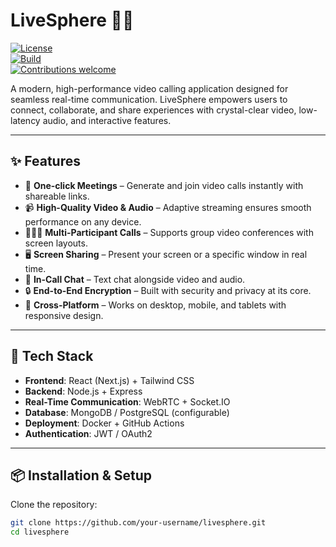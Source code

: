 # LiveSphere 🎥🌐  
[![License](https://img.shields.io/badge/License-MIT-green.svg)](LICENSE)  
[![Build](https://img.shields.io/github/actions/workflow/status/your-username/livesphere/ci.yml?branch=main)](https://github.com/your-username/livesphere/actions)  
[![Contributions welcome](https://img.shields.io/badge/contributions-welcome-blue.svg)](#-contributing)  

A modern, high-performance video calling application designed for seamless real-time communication. LiveSphere empowers users to connect, collaborate, and share experiences with crystal-clear video, low-latency audio, and interactive features.  

---

## ✨ Features  
- 🔗 **One-click Meetings** – Generate and join video calls instantly with shareable links.  
- 📹 **High-Quality Video & Audio** – Adaptive streaming ensures smooth performance on any device.  
- 🧑‍🤝‍🧑 **Multi-Participant Calls** – Supports group video conferences with screen layouts.  
- 🖥 **Screen Sharing** – Present your screen or a specific window in real time.  
- 💬 **In-Call Chat** – Text chat alongside video and audio.  
- 🔒 **End-to-End Encryption** – Built with security and privacy at its core.  
- 📱 **Cross-Platform** – Works on desktop, mobile, and tablets with responsive design.  

---

## 🚀 Tech Stack  
- **Frontend**: React (Next.js) + Tailwind CSS  
- **Backend**: Node.js + Express  
- **Real-Time Communication**: WebRTC + Socket.IO  
- **Database**: MongoDB / PostgreSQL (configurable)  
- **Deployment**: Docker + GitHub Actions  
- **Authentication**: JWT / OAuth2  

---

## 📦 Installation & Setup  

Clone the repository:  
```bash
git clone https://github.com/your-username/livesphere.git
cd livesphere
